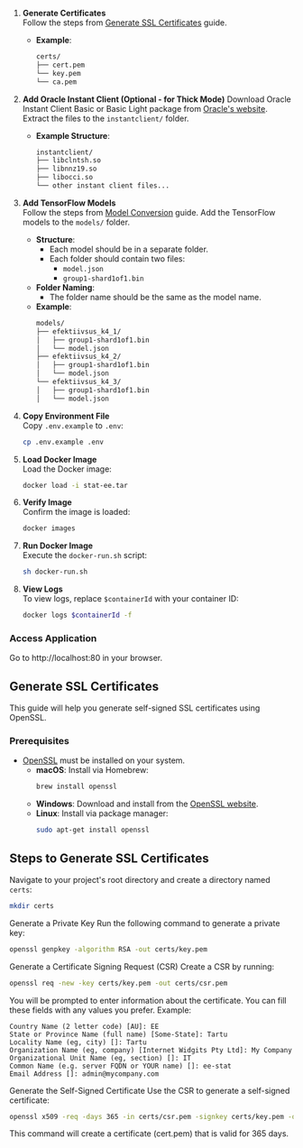 
1. **Generate Certificates**  
   Follow the steps from [Generate SSL Certificates](#generate-ssl-certificates) guide.
   - **Example**:  
     ```sh
     certs/
     ├── cert.pem
     └── key.pem
     └── ca.pem
     ```

2. **Add Oracle Instant Client (Optional - for Thick Mode)**
   Download Oracle Instant Client Basic or Basic Light package from [Oracle's website](https://www.oracle.com/database/technologies/instant-client/downloads.html).
   Extract the files to the `instantclient/` folder.

   - **Example Structure**:
     ```sh
     instantclient/
     ├── libclntsh.so
     ├── libnnz19.so
     ├── libocci.so
     └── other instant client files...
     ```

3. **Add TensorFlow Models**  
   Follow the steps from [Model Conversion](https://www.tensorflow.org/js/guide/conversion) guide.
   Add the TensorFlow models to the `models/` folder.

   - **Structure**:  
     - Each model should be in a separate folder.
     - Each folder should contain two files:
       - `model.json`
       - `group1-shard1of1.bin`
   - **Folder Naming**:  
     - The folder name should be the same as the model name.
   - **Example**:  
     ```sh
     models/
     ├── efektiivsus_k4_1/
     │   ├── group1-shard1of1.bin
     │   └── model.json
     ├── efektiivsus_k4_2/
     │   ├── group1-shard1of1.bin
     │   └── model.json
     └── efektiivsus_k4_3/
     │   ├── group1-shard1of1.bin
     │   └── model.json
     ```

4. **Copy Environment File**  
   Copy `.env.example` to `.env`:
   ```sh
   cp .env.example .env
   ```
   
5. **Load Docker Image**  
   Load the Docker image:
   ```sh
   docker load -i stat-ee.tar
   ```

6. **Verify Image**  
   Confirm the image is loaded:
   ```sh
   docker images
   ```

7. **Run Docker Image**  
   Execute the `docker-run.sh` script:
   ```sh
   sh docker-run.sh
   ```

8. **View Logs**  
   To view logs, replace `$containerId` with your container ID:
   ```sh
   docker logs $containerId -f
   ```

### Access Application
Go to http://localhost:80 in your browser.


## Generate SSL Certificates

This guide will help you generate self-signed SSL certificates using OpenSSL.

### Prerequisites

- [OpenSSL](https://www.openssl.org/) must be installed on your system.
  - **macOS**: Install via Homebrew:
    ```bash
    brew install openssl
    ```
  - **Windows**: Download and install from the [OpenSSL website](https://www.openssl.org/).
  - **Linux**: Install via package manager:
    ```bash
    sudo apt-get install openssl
    ```

## Steps to Generate SSL Certificates

Navigate to your project's root directory and create a directory named `certs`:
```bash
mkdir certs
```
Generate a Private Key
Run the following command to generate a private key:

```bash
openssl genpkey -algorithm RSA -out certs/key.pem
```
Generate a Certificate Signing Request (CSR)
Create a CSR by running:

```bash
openssl req -new -key certs/key.pem -out certs/csr.pem
```
You will be prompted to enter information about the certificate. You can fill these fields with any values you prefer. Example:

```less
Country Name (2 letter code) [AU]: EE
State or Province Name (full name) [Some-State]: Tartu
Locality Name (eg, city) []: Tartu
Organization Name (eg, company) [Internet Widgits Pty Ltd]: My Company
Organizational Unit Name (eg, section) []: IT
Common Name (e.g. server FQDN or YOUR name) []: ee-stat
Email Address []: admin@mycompany.com
```

Generate the Self-Signed Certificate
Use the CSR to generate a self-signed certificate:

```bash
openssl x509 -req -days 365 -in certs/csr.pem -signkey certs/key.pem -out certs/cert.pem
```
This command will create a certificate (cert.pem) that is valid for 365 days.
